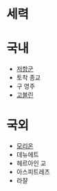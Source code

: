 # 세력

# 국내
- [저항군](저항군.md)
- 토착 종교
- 구 영주
- [고블린](../Monster%20Info/README.md)

# 국외
- [모리온](/Culture/README.md)
- 데뉴에트
- 헤르아인 교
- 아스피트레츠
- 라쟐
